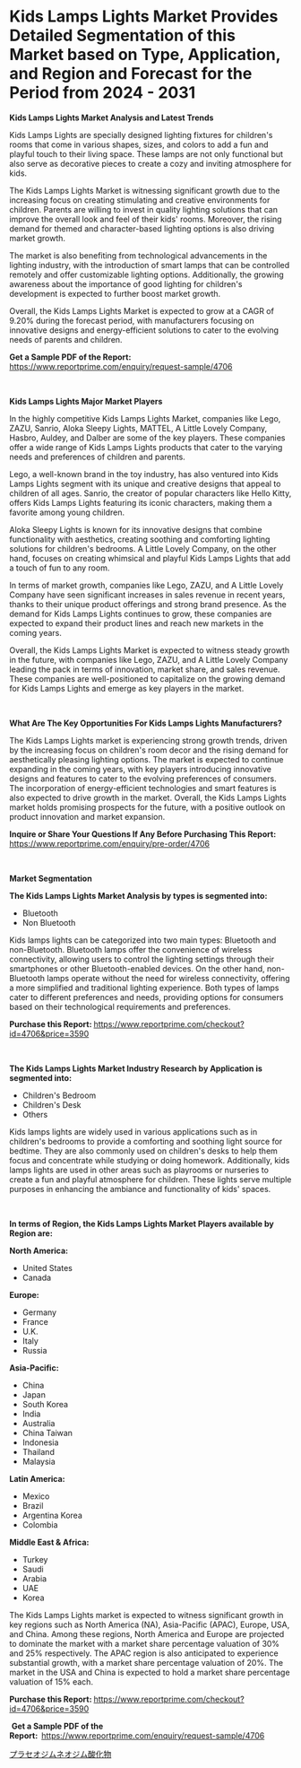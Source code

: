 <p><h1>Kids Lamps Lights Market Provides Detailed Segmentation of this Market based on Type, Application, and Region and Forecast for the Period from 2024 - 2031</h1></p><p><strong>Kids Lamps Lights Market Analysis and Latest Trends</strong></p>
<p><p>Kids Lamps Lights are specially designed lighting fixtures for children's rooms that come in various shapes, sizes, and colors to add a fun and playful touch to their living space. These lamps are not only functional but also serve as decorative pieces to create a cozy and inviting atmosphere for kids.</p><p>The Kids Lamps Lights Market is witnessing significant growth due to the increasing focus on creating stimulating and creative environments for children. Parents are willing to invest in quality lighting solutions that can improve the overall look and feel of their kids' rooms. Moreover, the rising demand for themed and character-based lighting options is also driving market growth.</p><p>The market is also benefiting from technological advancements in the lighting industry, with the introduction of smart lamps that can be controlled remotely and offer customizable lighting options. Additionally, the growing awareness about the importance of good lighting for children's development is expected to further boost market growth.</p><p>Overall, the Kids Lamps Lights Market is expected to grow at a CAGR of 9.20% during the forecast period, with manufacturers focusing on innovative designs and energy-efficient solutions to cater to the evolving needs of parents and children.</p></p>
<p><strong>Get a Sample PDF of the Report:&nbsp;</strong> <a href="https://www.reportprime.com/enquiry/request-sample/4706">https://www.reportprime.com/enquiry/request-sample/4706</a></p>
<p>&nbsp;</p>
<p><strong>Kids Lamps Lights Major Market Players</strong></p>
<p><p>In the highly competitive Kids Lamps Lights Market, companies like Lego, ZAZU, Sanrio, Aloka Sleepy Lights, MATTEL, A Little Lovely Company, Hasbro, Auldey, and Dalber are some of the key players. These companies offer a wide range of Kids Lamps Lights products that cater to the varying needs and preferences of children and parents.</p><p>Lego, a well-known brand in the toy industry, has also ventured into Kids Lamps Lights segment with its unique and creative designs that appeal to children of all ages. Sanrio, the creator of popular characters like Hello Kitty, offers Kids Lamps Lights featuring its iconic characters, making them a favorite among young children.</p><p>Aloka Sleepy Lights is known for its innovative designs that combine functionality with aesthetics, creating soothing and comforting lighting solutions for children's bedrooms. A Little Lovely Company, on the other hand, focuses on creating whimsical and playful Kids Lamps Lights that add a touch of fun to any room.</p><p>In terms of market growth, companies like Lego, ZAZU, and A Little Lovely Company have seen significant increases in sales revenue in recent years, thanks to their unique product offerings and strong brand presence. As the demand for Kids Lamps Lights continues to grow, these companies are expected to expand their product lines and reach new markets in the coming years.</p><p>Overall, the Kids Lamps Lights Market is expected to witness steady growth in the future, with companies like Lego, ZAZU, and A Little Lovely Company leading the pack in terms of innovation, market share, and sales revenue. These companies are well-positioned to capitalize on the growing demand for Kids Lamps Lights and emerge as key players in the market.</p></p>
<p>&nbsp;</p>
<p><strong>What Are The Key Opportunities For Kids Lamps Lights Manufacturers?</strong></p>
<p><p>The Kids Lamps Lights market is experiencing strong growth trends, driven by the increasing focus on children's room decor and the rising demand for aesthetically pleasing lighting options. The market is expected to continue expanding in the coming years, with key players introducing innovative designs and features to cater to the evolving preferences of consumers. The incorporation of energy-efficient technologies and smart features is also expected to drive growth in the market. Overall, the Kids Lamps Lights market holds promising prospects for the future, with a positive outlook on product innovation and market expansion.</p></p>
<p><strong>Inquire or Share Your Questions If Any Before Purchasing This Report:</strong> <a href="https://www.reportprime.com/enquiry/pre-order/4706">https://www.reportprime.com/enquiry/pre-order/4706</a></p>
<p>&nbsp;</p>
<p><strong>Market Segmentation</strong></p>
<p><strong>The Kids Lamps Lights Market Analysis by types is segmented into:</strong></p>
<p><ul><li>Bluetooth</li><li>Non Bluetooth</li></ul></p>
<p><p>Kids lamps lights can be categorized into two main types: Bluetooth and non-Bluetooth. Bluetooth lamps offer the convenience of wireless connectivity, allowing users to control the lighting settings through their smartphones or other Bluetooth-enabled devices. On the other hand, non-Bluetooth lamps operate without the need for wireless connectivity, offering a more simplified and traditional lighting experience. Both types of lamps cater to different preferences and needs, providing options for consumers based on their technological requirements and preferences.</p></p>
<p><strong>Purchase this Report:&nbsp;</strong><a href="https://www.reportprime.com/checkout?id=4706&price=3590">https://www.reportprime.com/checkout?id=4706&price=3590</a></p>
<p>&nbsp;</p>
<p><strong>The Kids Lamps Lights Market Industry Research by Application is segmented into:</strong></p>
<p><ul><li>Children's Bedroom</li><li>Children's Desk</li><li>Others</li></ul></p>
<p><p>Kids lamps lights are widely used in various applications such as in children's bedrooms to provide a comforting and soothing light source for bedtime. They are also commonly used on children's desks to help them focus and concentrate while studying or doing homework. Additionally, kids lamps lights are used in other areas such as playrooms or nurseries to create a fun and playful atmosphere for children. These lights serve multiple purposes in enhancing the ambiance and functionality of kids' spaces.</p></p>
<p>&nbsp;</p>
<p><strong>In terms of Region, the Kids Lamps Lights Market Players available by Region are:</strong></p>
<p>
    <p> <strong> North America: </strong>
        <ul>
            <li>United States</li>
            <li>Canada</li>
        </ul>
        </p> 
    <p> <strong> Europe: </strong>
        <ul>
            <li>Germany</li>
            <li>France</li>
            <li>U.K.</li>
            <li>Italy</li>
            <li>Russia</li>
        </ul>
        </p> 
    <p> <strong> Asia-Pacific: </strong>
        <ul>
            <li>China</li>
            <li>Japan</li>
            <li>South Korea</li>
            <li>India</li>
            <li>Australia</li>
            <li>China Taiwan</li>
            <li>Indonesia</li>
            <li>Thailand</li>
            <li>Malaysia</li>
        </ul>
        </p> 
    <p> <strong> Latin America: </strong>
        <ul>
            <li>Mexico</li>
            <li>Brazil</li>
            <li>Argentina Korea</li>
            <li>Colombia</li>
        </ul>
        </p> 
    <p> <strong> Middle East & Africa: </strong>
        <ul>
            <li>Turkey</li>
            <li>Saudi</li>
            <li>Arabia</li>
            <li>UAE</li>
            <li>Korea</li>
        </ul>
    </p>
    </p>
<p><p>The Kids Lamps Lights market is expected to witness significant growth in key regions such as North America (NA), Asia-Pacific (APAC), Europe, USA, and China. Among these regions, North America and Europe are projected to dominate the market with a market share percentage valuation of 30% and 25% respectively. The APAC region is also anticipated to experience substantial growth, with a market share percentage valuation of 20%. The market in the USA and China is expected to hold a market share percentage valuation of 15% each.</p></p>
<p><strong>Purchase this Report: </strong><a href="https://www.reportprime.com/checkout?id=4706&price=3590">https://www.reportprime.com/checkout?id=4706&price=3590</a></p>
<p>&nbsp;<strong>Get a Sample PDF of the Report:&nbsp;&nbsp;</strong><a href="https://www.reportprime.com/enquiry/request-sample/4706">https://www.reportprime.com/enquiry/request-sample/4706</a></p>
<p><strong></strong></p>
<p><p><a href="https://github.com/lily-u-genius/Market-Research-Report-List-1/blob/main/937677015349.md">プラセオジムネオジム酸化物</a></p></p>